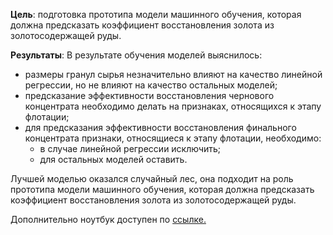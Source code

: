 ﻿**Цель**: подготовка прототипа модели машинного обучения, которая должна предсказать коэффициент восстановления золота из золотосодержащей руды.

**Результаты**:
В результате обучения моделей выяснилось:
- размеры гранул сырья незначительно влияют на качество линейной регрессии, но не влияют на качество остальных моделей;
- предсказание эффективности восстановления чернового концентрата необходимо делать на признаках, относящихся к этапу флотации;
- для предсказания эффективности восстановления финального концентрата признаки, относящиеся к этапу флотации, необходимо:
  - в случае линейной регрессии исключить;
  - для остальных моделей оставить.

Лучшей моделью оказался случайный лес, она подходит на роль прототипа модели машинного обучения, которая должна предсказать коэффициент восстановления золота из золотосодержащей руды.

Дополнительно ноутбук доступен по [ссылке.](https://nbviewer.jupyter.org/github/DmitrievAndrew/yandex_praktikum_projects/blob/master/%D0%9E%D0%BF%D1%82%D0%B8%D0%BC%D0%B8%D0%B7%D0%B0%D1%86%D0%B8%D1%8F%20%D0%B7%D0%BE%D0%BB%D0%BE%D1%82%D0%BE%D0%B4%D0%BE%D0%B1%D1%8B%D0%B2%D0%B0%D1%8E%D1%89%D0%B5%D0%B3%D0%BE%20%D0%BF%D1%80%D0%BE%D0%B8%D0%B7%D0%B2%D0%BE%D0%B4%D1%81%D1%82%D0%B2%D0%B0/gold.ipynb)
